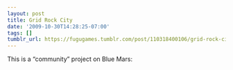 ```yaml
---
layout: post
title: Grid Rock City
date: '2009-10-30T14:28:25-07:00'
tags: []
tumblr_url: https://fugugames.tumblr.com/post/110318400106/grid-rock-city
---
```

This is a “community” project on Blue Mars:

